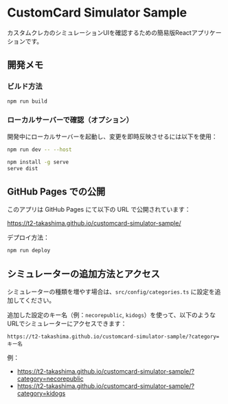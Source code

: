 # CustomCard Simulator Sample

カスタムクレカのシミュレーションUIを確認するための簡易版Reactアプリケーションです。

## 開発メモ

### ビルド方法

```bash
npm run build
```

### ローカルサーバーで確認（オプション）

開発中にローカルサーバーを起動し、変更を即時反映させるには以下を使用：

```bash
npm run dev -- --host
```

```bash
npm install -g serve
serve dist
```

## GitHub Pages での公開

このアプリは GitHub Pages にて以下の URL で公開されています：

https://t2-takashima.github.io/customcard-simulator-sample/

デプロイ方法：

```bash
npm run deploy
```

## シミュレーターの追加方法とアクセス

シミュレーターの種類を増やす場合は、`src/config/categories.ts` に設定を追加してください。

追加した設定のキー名（例：`necorepublic`, `kidogs`）を使って、以下のようなURLでシミュレーターにアクセスできます：

```
https://t2-takashima.github.io/customcard-simulator-sample/?category=キー名
```

例：
- https://t2-takashima.github.io/customcard-simulator-sample/?category=necorepublic
- https://t2-takashima.github.io/customcard-simulator-sample/?category=kidogs
